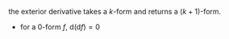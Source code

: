 the exterior derivative takes a $k$-form and returns a $(k+1)$-form.

- for a 0-form $f$, $\mathrm{d}\left( \mathrm{d}f \right) = 0$